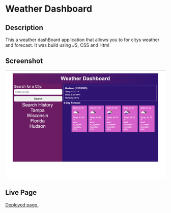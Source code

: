 # Weather Dashboard

## Description
This a weather dashBoard application that allows you to for citys weather and forecast. It was build using JS, CSS and Html

## Screenshot
![A screenshot](./assets/image/screenshot.png)

## Live Page

[Deployed page.](https://dodor101.github.io/weather-app/)